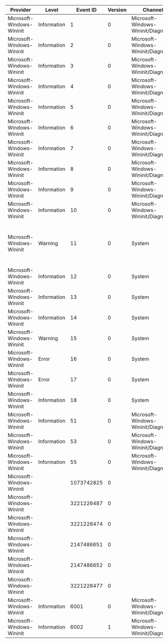 Provider                   |  Level        |  Event ID    |  Version  |  Channel                               |  Task                       |  Opcode  |  Keyword                              |  Message
---------------------------|---------------|--------------|-----------|----------------------------------------|-----------------------------|----------|---------------------------------------|------------------------------------------------------------------------------------------------------------------------------------------------------------------------------------------------------------------------------------------------------------------
Microsoft-Windows-Wininit  |  Information  |  1           |  0        |  Microsoft-Windows-Wininit/Diagnostic  |  WaitForWinstationShutdown  |  Start   |  PerfInstrumentation                  |
Microsoft-Windows-Wininit  |  Information  |  2           |  0        |  Microsoft-Windows-Wininit/Diagnostic  |  WaitForWinstationShutdown  |  Stop    |  PerfInstrumentation                  |
Microsoft-Windows-Wininit  |  Information  |  3           |  0        |  Microsoft-Windows-Wininit/Diagnostic  |  PreShutdownNotification    |  Start   |  PerfInstrumentation                  |
Microsoft-Windows-Wininit  |  Information  |  4           |  0        |  Microsoft-Windows-Wininit/Diagnostic  |  PreShutdownNotification    |  Stop    |  PerfInstrumentation                  |
Microsoft-Windows-Wininit  |  Information  |  5           |  0        |  Microsoft-Windows-Wininit/Diagnostic  |  WaitForSystemProcesses     |  Start   |  PerfInstrumentation                  |
Microsoft-Windows-Wininit  |  Information  |  6           |  0        |  Microsoft-Windows-Wininit/Diagnostic  |  WaitForSystemProcesses     |  Stop    |  PerfInstrumentation                  |
Microsoft-Windows-Wininit  |  Information  |  7           |  0        |  Microsoft-Windows-Wininit/Diagnostic  |  ShutdownSystemRestore      |  Start   |  PerfInstrumentation                  |
Microsoft-Windows-Wininit  |  Information  |  8           |  0        |  Microsoft-Windows-Wininit/Diagnostic  |  ShutdownSystemRestore      |  Stop    |  PerfInstrumentation                  |
Microsoft-Windows-Wininit  |  Information  |  9           |  0        |  Microsoft-Windows-Wininit/Diagnostic  |  ShutdownWindows            |  Start   |  PerfInstrumentation                  |
Microsoft-Windows-Wininit  |  Information  |  10          |  0        |  Microsoft-Windows-Wininit/Diagnostic  |  ShutdownWindows            |  Stop    |  PerfInstrumentation                  |
Microsoft-Windows-Wininit  |  Warning      |  11          |  0        |  System                                |                             |          |                                       |  Custom dynamic link libraries are being loaded for every application. The system administrator should review the list of libraries to ensure they are related to trusted applications. Please visit http://support.microsoft.com/kb/197571 for more information.
Microsoft-Windows-Wininit  |  Information  |  12          |  0        |  System                                |                             |          |                                       |  LSASS.exe was started as a protected process with level: {Level}.
Microsoft-Windows-Wininit  |  Information  |  13          |  0        |  System                                |                             |          |                                       |
Microsoft-Windows-Wininit  |  Information  |  14          |  0        |  System                                |                             |          |                                       |  Credential Guard configuration: {Config}; {IsTestConfig}
Microsoft-Windows-Wininit  |  Warning      |  15          |  0        |  System                                |                             |          |                                       |
Microsoft-Windows-Wininit  |  Error        |  16          |  0        |  System                                |                             |          |                                       |  LsaIso.exe; the host process for Credential Guard and Key Guard; failed to launch: {Level}
Microsoft-Windows-Wininit  |  Error        |  17          |  0        |  System                                |                             |          |                                       |  Error reading Credential Guard (LsaIso.exe) UEFI configuration: {Level}
Microsoft-Windows-Wininit  |  Information  |  18          |  0        |  System                                |                             |          |                                       |
Microsoft-Windows-Wininit  |  Information  |  51          |  0        |  Microsoft-Windows-Wininit/Diagnostic  |  NtShutdownSystem           |          |  PerfInstrumentation                  |
Microsoft-Windows-Wininit  |  Information  |  53          |  0        |  Microsoft-Windows-Wininit/Diagnostic  |  SentLogoffRequest          |          |  PerfInstrumentation                  |
Microsoft-Windows-Wininit  |  Information  |  55          |  0        |  Microsoft-Windows-Wininit/Diagnostic  |  ReceivedShutdownRequest    |          |  PerfInstrumentation                  |
Microsoft-Windows-Wininit  |               |  1073742825  |  0        |                                        |                             |          |                                       |
Microsoft-Windows-Wininit  |               |  3221226487  |  0        |                                        |                             |          |                                       |
Microsoft-Windows-Wininit  |               |  3221228474  |  0        |                                        |                             |          |                                       |
Microsoft-Windows-Wininit  |               |  2147486651  |  0        |                                        |                             |          |                                       |
Microsoft-Windows-Wininit  |               |  2147486652  |  0        |                                        |                             |          |                                       |
Microsoft-Windows-Wininit  |               |  3221228477  |  0        |                                        |                             |          |                                       |
Microsoft-Windows-Wininit  |  Information  |  6001        |  0        |  Microsoft-Windows-Wininit/Diagnostic  |  ShutdownDiagnostics        |  Start   |  PerfInstrumentation PerfDiagnostics  |
Microsoft-Windows-Wininit  |  Information  |  6002        |  1        |  Microsoft-Windows-Wininit/Diagnostic  |  PerfTrackFullShutdown      |          |  PerfInstrumentation                  |